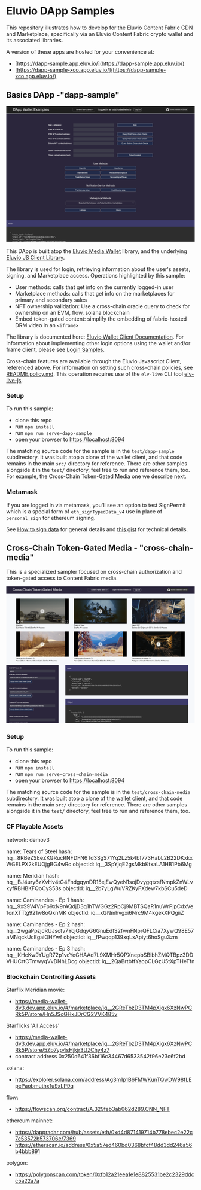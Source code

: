 
# Eluvio DApp Samples

This repository illustrates how to develop for the Eluvio Content Fabric CDN and Marketplace,
specifically via an Eluvio Content Fabric crypto wallet and its associated libraries.

A version of these apps are hosted for your convenience at:
- [https://dapp-sample.app.eluv.io/](https://dapp-sample.app.eluv.io/)
- [https://dapp-sample-xco.app.eluv.io/](https://dapp-sample-xco.app.eluv.io/)


## Basics DApp -"dapp-sample"

![sample screenshot](images/dapp-sample-screenshot.png)

This DApp is built atop the [Eluvio Media Wallet](https://github.com/eluv-io/elv-media-wallet)
library, and the underlying [Eluvio JS Client Library](https://github.com/eluv-io/elv-client-js).

The library is used for login, retrieving information about the user's assets,
signing, and Marketplace access. Operations highlighted by this sample:
- User methods: calls that get info on the currently logged-in user
- Marketplace methods: calls that get info on the marketplaces for primary and secondary sales
- NFT ownership validation: Use a cross-chain oracle query to check for ownership on an EVM, flow, solana blockchain
- Embed token-gated content: simplify the embedding of fabric-hosted DRM video in an `<iframe>`

The library is documented here:
[Eluvio Wallet Client Documentation](https://eluv-io.github.io/elv-client-js/wallet-client/index.html).
For information about implementing other login options using the wallet and/or frame client, please see
[Login Samples](https://core.test.contentfabric.io/elv-media-wallet-client-test/test-login/).

Cross-chain features are available through the Eluvio Javascript Client, referenced above.
For information on setting such cross-chain policies, see [README.policy.md](README.policy.md).
This operation requires use of the `elv-live` CLI tool [elv-live-js](https://github.com/eluv-io/elv-live-js).

### Setup

To run this sample:
- clone this repo
- run `npm install`
- run `npm run serve-dapp-sample`
- open your browser to [https://localhost:8094](https://localhost:8094)

The matching source code for the sample is in the `test/dapp-sample` subdirectory.  It was built atop a clone
of the wallet client, and that code remains in the main `src/` directory for reference.
There are other samples alongside it in the `test/` directory, feel free to run and reference them, too.
For example, the Cross-Chain Token-Gated Media one we describe next.

### Metamask

If you are logged in via metamask, you'll see an option to test SignPermit which is a
special form of `eth_signTypedData_v4` use in place of `personal_sign` for ethereum signing.

See [How to sign data](https://docs.metamask.io/wallet/how-to/sign-data/) for general details
and [this gist](https://gist.github.com/APTy/f2a6864a97889793c587635b562c7d72) for technical details.


## Cross-Chain Token-Gated Media - "cross-chain-media"

This is a specialized sampler focused on cross-chain authorization and token-gated access to Content Fabric media.

![cross_chain screenshot](images/cross-chain-screenshot.png)


### Setup

To run this sample:
- clone this repo
- run `npm install`
- run `npm run serve-cross-chain-media`
- open your browser to [https://localhost:8094](https://localhost:8094)

The matching source code for the sample is in the `test/cross-chain-media` subdirectory.  It was built atop a clone
of the wallet client, and that code remains in the main `src/` directory for reference.
There are other samples alongside it in the `test/` directory, feel free to run and reference them, too.


### CF Playable Assets

network: demov3

name: Tears of Steel
hash: hq__8RBeZSEeZKGRucRNFDFN6Td3SgS71Yq2Lz5k4bf773HabL2B22DKxkxWGELPX2kEUQjgBG4wRc
objectId: iq__3SpYjqE2gsMkbKtxaLA1HB1Pb6Mg

name: Meridian
hash: hq__BJ4ury6zXvHv4tG4FndgqynDR15ejEwQyeN1sojDvygqtzsfNmpkZnWLvkyfRBHBKFQoCyS53s
objectId: iq__2b7yLgWuVRZKyFXdew7kbSCu5deD

name: Caminandes - Ep 1
hash: hq__9xS9V4VpFp9xN9rAQdjD3q1hTWGGz2RpCj9MBTSQaR1nuWrPjpCdxVe1onXTTtg921w8oQxnMK
objectId: iq__xGNmhvgxi6Nrc9M4kgekXPQgiiZ

name: Caminandes - Ep 2
hash: hq__2wgaPpzjcRUJsctv7YcjGdqyG6GnuEdtS2fwnFNprQFLCia7XywQ98E57aMNqckUcEgaiQHYwf
objectId: iq__fPwqqp139xqLxApiyt6hoSgu3zm

name: Caminandes - Ep 3
hash: hq__KHcKw9YUgR72p1vcYeGHAAd7L9XMHr5QPXnepbSBibhZMQTBpz3DDVHUCrtCTmwyqVvDNhLDcg
objectId: iq__2QaBrtbffYaopCLGzU5tXpTHeTfn


### Blockchain Controlling Assets

Starflix Meridian movie:
- https://media-wallet-dv3.dev.app.eluv.io/#/marketplace/iq__2GReTbzD3TM4pXigx6XzNwPCRk5P/store/Hn5JScGHxJDrCG2VVK485v

Starflicks 'All Access'
- https://media-wallet-dv3.dev.app.eluv.io/#/marketplace/iq__2GReTbzD3TM4pXigx6XzNwPCRk5P/store/5Zb7yp4sHjkjr3UZChy4z7
- contract address 0x250d641f36bf16c34467d6533542f96e23c6f2bd

solana:
- https://explorer.solana.com/address/Ag3m1p1B6FMWKunTQwDW98fLEpcPaobmuthx1u9xLP9q

flow:
- https://flowscan.org/contract/A.329feb3ab062d289.CNN_NFT

ethereum mainnet:
- https://dappradar.com/hub/assets/eth/0xd4d871419714b778ebec2e22c7c53572b573706e/7369
- https://etherscan.io/address/0x5a57ed460bd0368bfcf48dd3dd246a56b4bbb891

polygon:
- https://polygonscan.com/token/0xfb12a21eea1e1e8825531be2c2329ddcc5a22a7a


